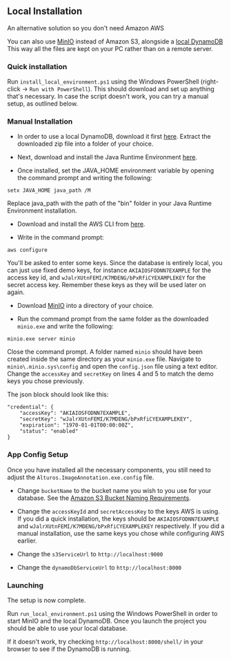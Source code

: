 ## Local Installation
An alternative solution so you don't need Amazon AWS

You can also use [MinIO](https://github.com/minio/minio) instead of Amazon S3, alongside a [local DynamoDB](https://docs.aws.amazon.com/amazondynamodb/latest/developerguide/DynamoDBLocal.html)
This way all the files are kept on your PC rather than on a remote server.

### Quick installation

Run `install_local_environment.ps1` using the Windows PowerShell (right-click -> `Run with PowerShell`). This should download and set up anything that's necessary.
In case the script doesn't work, you can try a manual setup, as outlined below.

### Manual Installation

* In order to use a local DynamoDB, download it first [here](http://dynamodb-local.s3-website-us-west-2.amazonaws.com/dynamodb_local_latest.zip).
Extract the downloaded zip file into a folder of your choice.

* Next, download and install the Java Runtime Environment [here](https://java.com/download).

* Once installed, set the JAVA_HOME environment variable by opening the command prompt and writing the following:
```
setx JAVA_HOME java_path /M
```
Replace java_path with the path of the "bin" folder in your Java Runtime Environment installation.

* Download and install the AWS CLI from [here](https://aws.amazon.com/de/cli/).

* Write in the command prompt:
```
aws configure
```
You'll be asked to enter some keys. Since the database is entirely local, you can just use fixed demo keys, for instance `AKIAIOSFODNN7EXAMPLE` for the access key id, and `wJalrXUtnFEMI/K7MDENG/bPxRfiCYEXAMPLEKEY` for the secret access key.
Remember these keys as they will be used later on again.

* Download [MinIO](https://min.io/download) into a directory of your choice.

* Run the command prompt from the same folder as the downloaded `minio.exe` and write the following:
```
minio.exe server minio
```
Close the command prompt. A folder named `minio` should have been created inside the same directory as your `minio.exe` file.
Navigate to `minio\.minio.sys\config` and open the `config.json` file using a text editor. Change the `accessKey` and `secretKey` on lines 4 and 5 to match the demo keys you chose previously.

The json block should look like this:
```
"credential": {
	"accessKey": "AKIAIOSFODNN7EXAMPLE",
	"secretKey": "wJalrXUtnFEMI/K7MDENG/bPxRfiCYEXAMPLEKEY",
	"expiration": "1970-01-01T00:00:00Z",
	"status": "enabled"
}
```

### App Config Setup

Once you have installed all the necessary components, you still need to adjust the `Alturos.ImageAnnotation.exe.config` file.

* Change `bucketName` to the bucket name you wish to you use for your database. See the [Amazon S3 Bucket Naming Requirements](https://docs.aws.amazon.com/awscloudtrail/latest/userguide/cloudtrail-s3-bucket-naming-requirements.html).

* Change the `accessKeyId` and `secretAccessKey` to the keys AWS is using.
If you did a quick installation, the keys should be `AKIAIOSFODNN7EXAMPLE` and `wJalrXUtnFEMI/K7MDENG/bPxRfiCYEXAMPLEKEY` respectively.
If you did a manual installation, use the same keys you chose while configuring AWS earlier.

* Change the `s3ServiceUrl` to `http://localhost:9000`

* Change the `dynamoDbServiceUrl` to `http://localhost:8000`

### Launching

The setup is now complete.

Run `run_local_environment.ps1` using the Windows PowerShell in order to start MinIO and the local DynamoDB.
Once you launch the project you should be able to use your local database.

If it doesn't work, try checking `http://localhost:8000/shell/` in your browser to see if the DynamoDB is running.